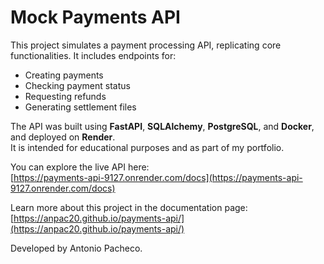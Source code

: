 # Mock Payments API

This project simulates a payment processing API, replicating core functionalities. It includes endpoints for:

- Creating payments
- Checking payment status
- Requesting refunds
- Generating settlement files

The API was built using **FastAPI**, **SQLAlchemy**, **PostgreSQL**, and **Docker**, and deployed on **Render**.  
It is intended for educational purposes and as part of my portfolio.

You can explore the live API here:  
[https://payments-api-9127.onrender.com/docs](https://payments-api-9127.onrender.com/docs)

Learn more about this project in the documentation page:  
[https://anpac20.github.io/payments-api/](https://anpac20.github.io/payments-api/)

Developed by Antonio Pacheco.
